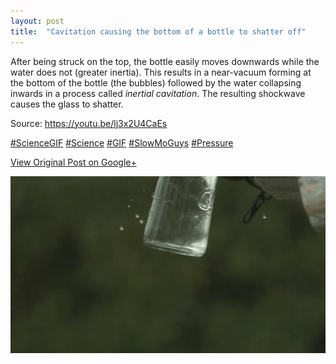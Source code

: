 ```yaml
---
layout: post
title:  "Cavitation causing the bottom of a bottle to shatter off"
---
```


After being struck on the top, the bottle easily moves downwards while the
water does not (greater inertia). This results in a near-vacuum forming at the
bottom of the bottle (the bubbles) followed by the water collapsing inwards in
a process called _inertial cavitation_. The resulting shockwave causes the
glass to shatter.  
  
Source: <https://youtu.be/lj3x2U4CaEs>  
  
[#ScienceGIF](https://plus.google.com/s/%23ScienceGIF/posts)
[#Science](https://plus.google.com/s/%23Science/posts)
[#GIF](https://plus.google.com/s/%23GIF/posts)
[#SlowMoGuys](https://plus.google.com/s/%23SlowMoGuys/posts)
[#Pressure](https://plus.google.com/s/%23Pressure/posts)

[View Original Post on Google+](https://plus.google.com/+ColinSullender/posts/XcbAoYdKW3c)

![Cavitation causing the bottom of a bottle to shatter off](/assets/img/2015-05-21-Cavitation-causing-the-bottom-of-a-bottle-to-shatter-off.gif)
